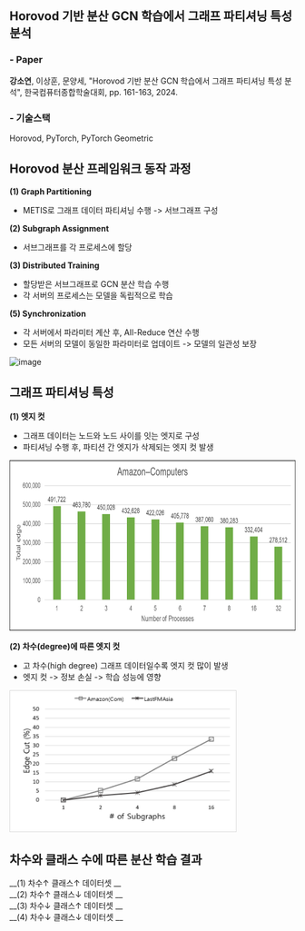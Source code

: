 ## Horovod 기반 분산 GCN 학습에서 그래프 파티셔닝 특성 분석
### - Paper
__강소연__, 이상훈, 문양세, "Horovod 기반 분산 GCN 학습에서 그래프 파티셔닝 특성 분석", 한국컴퓨터종합학술대회, pp. 161-163, 2024.
### - 기술스택
Horovod, PyTorch, PyTorch Geometric


## Horovod 분산 프레임워크 동작 과정
__(1) Graph Partitioning__<br>
- METIS로 그래프 데이터 파티셔닝 수행 -> 서브그래프 구성<br>

__(2) Subgraph Assignment__<br>
- 서브그래프를 각 프로세스에 할당<br>
  
__(3) Distributed Training__<br>
- 할당받은 서브그래프로 GCN 분산 학습 수행<br>
- 각 서버의 프로세스는 모델을 독립적으로 학습<br>

__(5) Synchronization__<br>
- 각 서버에서 파라미터 계산 후, All-Reduce 연산 수행<br>
- 모든 서버의 모델이 동일한 파라미터로 업데이트 -> 모델의 일관성 보장<br>

![image](https://github.com/user-attachments/assets/2048d289-f61c-4475-b85b-7347e8bc8488)

## 그래프 파티셔닝 특성
__(1) 엣지 컷__<br>
- 그래프 데이터는 노드와 노드 사이를 잇는 엣지로 구성<br>
- 파티셔닝 수행 후, 파티션 간 엣지가 삭제되는 엣지 컷 발생<br> 
<img src="images/edge_cut.png" width="600" height="300"/>

__(2) 차수(degree)에 따른 엣지 컷__<br>
- 고 차수(high degree) 그래프 데이터일수록 엣지 컷 많이 발생<br>
- 엣지 컷 -> 정보 손실 -> 학습 성능에 영향<br>
<img src="images/degree_edgecut.png" width="400" height="250"/>

## 차수와 클래스 수에 따른 분산 학습 결과
__(1) 차수↑ 클래스↑ 데이터셋 __<br>
__(2) 차수↑ 클래스↓ 데이터셋 __<br>
__(3) 차수↓ 클래스↑ 데이터셋 __<br>
__(4) 차수↓ 클래스↓ 데이터셋 __<br>








